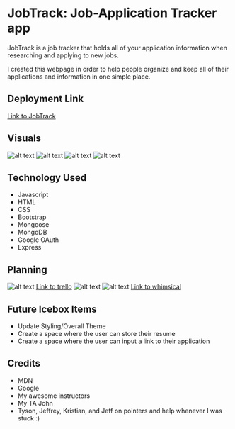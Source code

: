 # JobTrack: Job-Application Tracker app
JobTrack is a job tracker that holds all of your application information when researching and applying to new jobs.

I created this webpage in order to help people organize and keep all of their applications and information in one simple place.

## Deployment Link
[Link to JobTrack](https://jobtracktwo.herokuapp.com)

## Visuals
![alt text](https://i.imgur.com/qCP4kXI.png)
![alt text](https://i.imgur.com/DiwcKDG.png)
![alt text](https://i.imgur.com/qnO1cdX.png)
![alt text](https://i.imgur.com/W3bY2Bb.png)
## Technology Used
* Javascript
* HTML
* CSS
* Bootstrap
* Mongoose
* MongoDB
* Google OAuth
* Express

## Planning
![alt text](https://i.imgur.com/i8tMcxy.png)
[Link to trello](https://trello.com/b/KLly3iFi/project-2-management)
![alt text](https://i.imgur.com/PSIGP2v.png)
![alt text](https://i.imgur.com/xWIRL89.png)
[Link to whimsical](https://whimsical.com/project-2-PQASG3T5vGryLFyYVvo8QU)

## Future Icebox Items
* Update Styling/Overall Theme
* Create a space where the user can store their resume
* Create a space where the user can input a link to their application

## Credits
* MDN
* Google
* My awesome instructors
* My TA John
* Tyson, Jeffrey, Kristian, and Jeff on pointers and help whenever I was stuck :)
